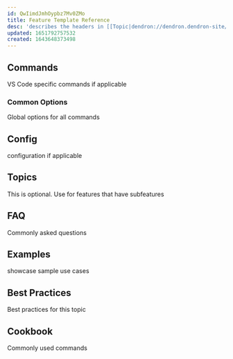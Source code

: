 ```yaml
---
id: QwIimdJmhOypbz7Mv0ZMo
title: Feature Template Reference
desc: 'describes the headers in [[Topic|dendron://dendron.dendron-site/templates.topic]]'
updated: 1651792757532
created: 1643648373498
---
```


## Commands
VS Code specific commands if applicable

### Common Options
Global options for all commands

## Config
configuration if applicable

## Topics
This is optional. Use for features that have subfeatures

## FAQ
Commonly asked questions

## Examples
showcase sample use cases

## Best Practices
Best practices for this topic

## Cookbook
Commonly used commands
